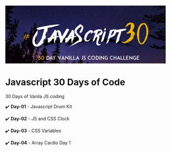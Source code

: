 ![alt text](https://github.com/prateekguptaiiitk/Javascript-30-Days-of-Code/blob/master/assets/JS3-social-share.png)

# Javascript 30 Days of Code
30 Days of Vanila JS coding

:heavy_check_mark: **Day-01** - <a href="https://github.com/prateekguptaiiitk/Javascript-30-Days-of-Code/tree/master/01-Javascript%20Drum%20Kit" style="text-decoration: none">Javascript Drum Kit</a>

:heavy_check_mark: **Day-02** - <a href="https://github.com/prateekguptaiiitk/Javascript-30-Days-of-Code/tree/master/02-JS%20and%20CSS%20Clock" style="text-decoration: none">JS and CSS Clock</a>

:heavy_check_mark: **Day-03** - <a href="https://github.com/prateekguptaiiitk/Javascript-30-Days-of-Code/tree/master/03-CSS%20Variables" style="text-decoration: none">CSS Variables</a>

:heavy_check_mark: **Day-04** - <a href="https://github.com/prateekguptaiiitk/Javascript-30-Days-of-Code/tree/master/04-Array%20Cardio%20Day%201" style="text-decoration: none">Array Cardio Day 1</a>

